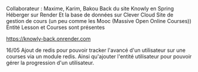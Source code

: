 Collaborateur : Maxime, Karim, Bakou
Back du site Knowly en Spring
Héberger sur Render
Et la base de données sur Clever Cloud
Site de gestion de cours (un peu comme les Mooc (Massive Open Online Courses))
Entité Lesson et Courses sont présentes

https://knowly-back.onrender.com

16/05 Ajout de redis pour pouvoir tracker l'avancé d'un utilisateur sur une courses via un module redis. Ainsi qu'ajouter l'entité utilisateur pour pouvoir gérer la progression d'un utilisateur.
